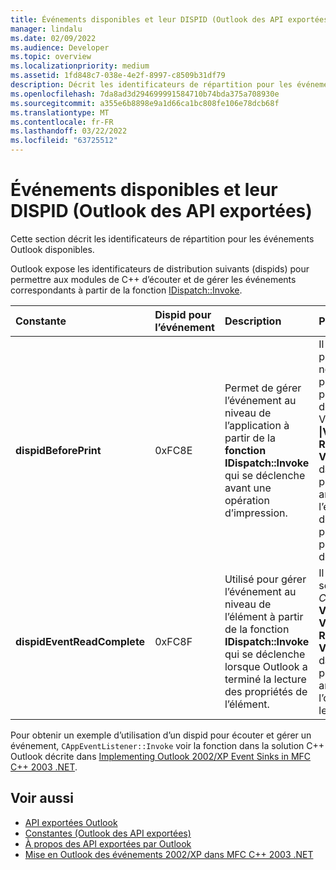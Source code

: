 ```yaml
---
title: Événements disponibles et leur DISPID (Outlook des API exportées)
manager: lindalu
ms.date: 02/09/2022
ms.audience: Developer
ms.topic: overview
ms.localizationpriority: medium
ms.assetid: 1fd848c7-038e-4e2f-8997-c8509b31df79
description: Décrit les identificateurs de répartition pour les événements Outlook disponibles.
ms.openlocfilehash: 7da8ad3d294699991584710b74bda375a708930e
ms.sourcegitcommit: a355e6b8898e9a1d66ca1bc808fe106e78dcb68f
ms.translationtype: MT
ms.contentlocale: fr-FR
ms.lasthandoff: 03/22/2022
ms.locfileid: "63725512"
---
```

# <a name="available-events-and-their-dispids-outlook-exported-apis"></a>Événements disponibles et leur DISPID (Outlook des API exportées)

Cette section décrit les identificateurs de répartition pour les événements Outlook disponibles.
  
Outlook expose les identificateurs de distribution suivants (dispids) pour permettre aux modules de C++ d’écouter et de gérer les événements correspondants à partir de la fonction [IDispatch::Invoke](/previous-versions/windows/desktop/api/oaidl/nf-oaidl-idispatch-invoke.md).
  
|**Constante**|**Dispid pour l’événement**|**Description**|**Paramètres**|**Remarques**|
|:-----|:-----|:-----|:-----|:-----|
|**dispidBeforePrint**  |0xFC8E  |Permet de gérer l’événement au niveau de l’application à partir de la **fonction IDispatch::Invoke** qui se déclenche avant une opération d’impression. | Il existe 2 paramètres non nommés : le premier paramètre est de type VT_BOOL **\|VT_BREF**. **Renvoyer VARIANT_TRUE** dans ce paramètre pour annuler l’événement.  Le deuxième paramètre n’est pas utilisé et doit être ignoré. |Cette dispid est disponible depuis Outlook 2010. |
|**dispidEventReadComplete**  |0xFC8F  |Utilisé pour gérer l’événement au niveau de l’élément à partir de la fonction **IDispatch::Invoke** qui se déclenche lorsque Outlook a terminé la lecture des propriétés de l’élément. |Il n’existe qu’un seul _paramètre Cancel_ du type **VT_BOOL\| VT_BREF**. **Renvoyer VARIANT_TRUE** dans ce paramètre pour annuler l’opération de lecture. |Cette dispid est disponible depuis Outlook 2010. Cet événement correspond à l’événement Exchange Client Extensions (ECE) **IExchExtMessageEvents::OnReadComplete**, ainsi qu’à l’événement **ReadComplete** qui a été ajouté au modèle objet depuis Outlook 2013. |

Pour obtenir un exemple d’utilisation d’un dispid pour écouter et gérer un événement, `CAppEventListener::Invoke` voir la fonction dans la solution C++ Outlook décrite dans [Implementing Outlook 2002/XP Event Sinks in MFC C++ 2003 .NET](https://www.codeproject.com/Articles/4230/Implementing-Outlook-2002-XP-Event-Sinks-in-MFC-C).
  
## <a name="see-also"></a>Voir aussi

- [API exportées Outlook](outlook-exported-apis.md)
- [Constantes (Outlook des API exportées)](constants-outlook-exported-apis.md)
- [À propos des API exportées par Outlook](about-apis-exported-by-outlook.md)
- [Mise en Outlook des événements 2002/XP dans MFC C++ 2003 .NET](https://www.codeproject.com/Articles/4230/Implementing-Outlook-2002-XP-Event-Sinks-in-MFC-C)

